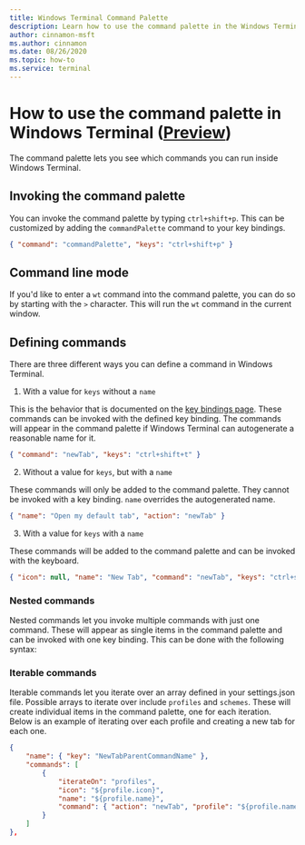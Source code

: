 ```yaml
---
title: Windows Terminal Command Palette
description: Learn how to use the command palette in the Windows Terminal.
author: cinnamon-msft
ms.author: cinnamon
ms.date: 08/26/2020
ms.topic: how-to 
ms.service: terminal
---
```


# How to use the command palette in Windows Terminal ([Preview](https://aka.ms/terminal-preview/))

The command palette lets you see which commands you can run inside Windows Terminal.

## Invoking the command palette

You can invoke the command palette by typing `ctrl+shift+p`. This can be customized by adding the `commandPalette` command to your key bindings.

```json
{ "command": "commandPalette", "keys": "ctrl+shift+p" }
```

## Command line mode

If you'd like to enter a `wt` command into the command palette, you can do so by starting with the `>` character. This will run the `wt` command in the current window.

## Defining commands

There are three different ways you can define a command in Windows Terminal.

1. With a value for `keys` without a `name`

This is the behavior that is documented on the [key bindings page](./customize-settings/key-bindings.md). These commands can be invoked with the defined key binding. The commands will appear in the command palette if Windows Terminal can autogenerate a reasonable name for it.

```json
{ "command": "newTab", "keys": "ctrl+shift+t" }
```

2. Without a value for `keys`, but with a `name`

These commands will only be added to the command palette. They cannot be invoked with a key binding. `name` overrides the autogenerated name.

```json
{ "name": "Open my default tab", "action": "newTab" }
```

3. With a value for `keys` with a `name`

These commands will be added to the command palette and can be invoked with the keyboard.

```json
{ "icon": null, "name": "New Tab", "command": "newTab", "keys": "ctrl+shift+t" }
```

### Nested commands

Nested commands let you invoke multiple commands with just one command. These will appear as single items in the command palette and can be invoked with one key binding. This can be done with the following syntax:

### Iterable commands

Iterable commands let you iterate over an array defined in your settings.json file. Possible arrays to iterate over include `profiles` and `schemes`. These will create individual items in the command palette, one for each iteration. Below is an example of iterating over each profile and creating a new tab for each one.

```json
{
    "name": { "key": "NewTabParentCommandName" },
    "commands": [
        {
            "iterateOn": "profiles",
            "icon": "${profile.icon}",
            "name": "${profile.name}",
            "command": { "action": "newTab", "profile": "${profile.name}" }
        }
    ]
},
```
